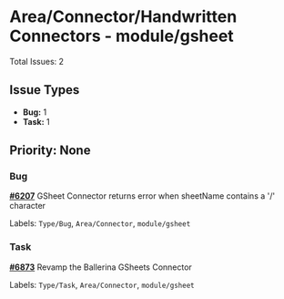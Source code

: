 # Area/Connector/Handwritten Connectors - module/gsheet

Total Issues: 2

## Issue Types

- **Bug:** 1
- **Task:** 1

## Priority: None

### Bug

**[#6207](https://github.com/ballerina-platform/ballerina-library/issues/6207)** GSheet Connector returns error when sheetName contains a '/' character

Labels: `Type/Bug`, `Area/Connector`, `module/gsheet`

### Task

**[#6873](https://github.com/ballerina-platform/ballerina-library/issues/6873)** Revamp the Ballerina GSheets Connector

Labels: `Type/Task`, `Area/Connector`, `module/gsheet`

